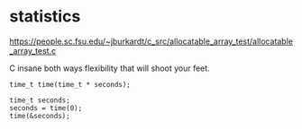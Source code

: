 # statistics  

https://people.sc.fsu.edu/~jburkardt/c_src/allocatable_array_test/allocatable_array_test.c  

C insane both ways flexibility that will shoot your feet.  

```
time_t time(time_t * seconds);  

time_t seconds;  
seconds = time(0);  
time(&seconds);  
```
